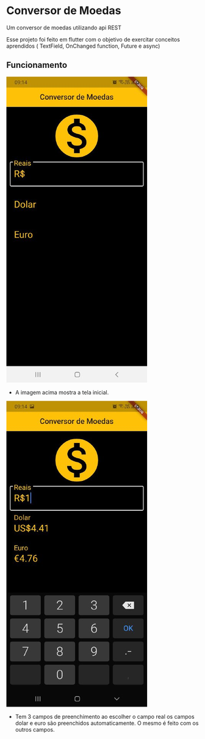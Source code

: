 # Conversor de Moedas

Um conversor de moedas utilizando api REST

Esse projeto foi feito em flutter com o objetivo de exercitar conceitos aprendidos ( TextField, OnChanged function, Future e async)

## Funcionamento

![alt text](https://github.com/jamil2gomes/projetoConversor/blob/master/imagens_app/imagem1.jpeg)
- A imagem acima mostra a tela inicial.

![alt text](https://github.com/jamil2gomes/projetoConversor/blob/master/imagens_app/imagem2.jpeg)
- Tem 3 campos de preenchimento ao escolher o campo real os campos dolar e euro são preenchidos automaticamente. O mesmo é feito com os outros campos.




